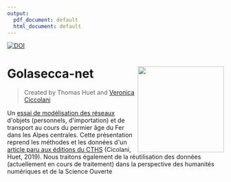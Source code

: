 ```yaml
---
output:
  pdf_document: default
  html_document: default
---
```

[![DOI](https://zenodo.org/badge/312086763.svg)](https://zenodo.org/badge/latestdoi/312086763)

# Golasecca-net <img src="https://github.com/zoometh/thomashuet.github.io/blob/main/img/Ha_Gol.png" align="right" width="200"/>
> Created by Thomas Huet and [Veronica Ciccolani](cicojunior@gmail.com)

Un [essai de modélisation des réseaux](https://zoometh.github.io/golasecca/) d'objets (personnels, d'importation) et de transport au cours du permier âge du Fer dans les Alpes centrales. Cette présentation reprend les méthodes et les données d'un [article paru aux éditions du CTHS](https://halshs.archives-ouvertes.fr/halshs-02314978/document) (Cicolani, Huet, 2019). Nous traitons également de la réutilisation des données (actuellement en cours de traitement) dans la perspective des humanités numériques et de la Science Ouverte
